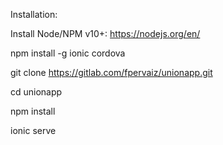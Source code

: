Installation:

Install Node/NPM v10+: https://nodejs.org/en/


npm install -g ionic cordova

git clone https://gitlab.com/fpervaiz/unionapp.git

cd unionapp

npm install

ionic serve